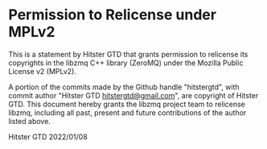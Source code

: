 # Permission to Relicense under MPLv2

This is a statement by Hitster GTD
that grants permission to relicense its copyrights in the libzmq C++
library (ZeroMQ) under the Mozilla Public License v2 (MPLv2).

A portion of the commits made by the Github handle "hitstergtd", with
commit author "Hitster GTD <hitstergtd@gmail.com>", are copyright of Hitster GTD.
This document hereby grants the libzmq project team to relicense
libzmq,
including all past, present and future contributions of the author
listed above.

Hitster GTD
2022/01/08
